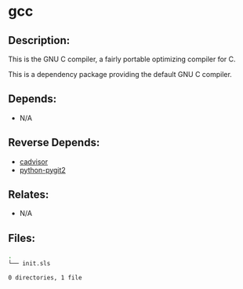 # gcc

## Description:

This is the GNU C compiler, a fairly portable optimizing compiler for C.

This is a dependency package providing the default GNU C compiler.

## Depends:

  -  N/A

## Reverse Depends:

  -  [cadvisor](salt/cadvisor)
  -  [python-pygit2](salt/python-pygit2)

## Relates:

  -  N/A

## Files:

```bash
.
└── init.sls

0 directories, 1 file
```
